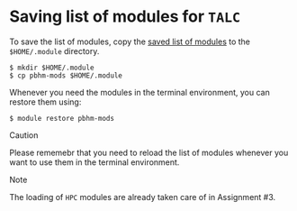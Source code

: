 # Saving list of modules for `TALC`

To save the list of modules, copy the [saved list of modules](./pbhm-mods) to the `$HOME/.module` directory.
```console
$ mkdir $HOME/.module
$ cp pbhm-mods $HOME/.module
```

Whenever you need the modules in the terminal environment, you can restore them using:
```console
$ module restore pbhm-mods
```

> [!CAUTION]
> Please rememebr that you need to reload the list of modules whenever you want to use them in the terminal environment.

> [!NOTE]
> The loading of `HPC` modules are already taken care of in Assignment #3.
